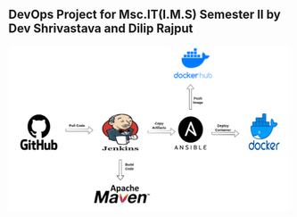 ## DevOps Project for  Msc.IT(I.M.S) Semester II by Dev Shrivastava and Dilip Rajput 
![Project Workmap](https://github.com/dev71200/hello-world/blob/master/image.png)
